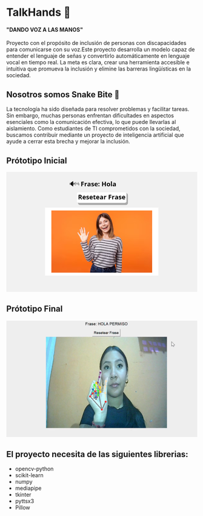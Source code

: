 # TalkHands 🙌

#### "DANDO VOZ A LAS MANOS"

Proyecto con el propósito de inclusión de personas con discapacidades
para comunicarse con su voz.Este proyecto desarrolla un modelo capaz 
de entender el lenguaje de señas y convertirlo automáticamente en 
lenguaje vocal en tiempo real.
La meta es clara, crear una herramienta accesible e intuitiva que 
promueva la inclusión y elimine las barreras lingüísticas en la 
sociedad.

## Nosotros somos Snake Bite 🐍
La tecnología ha sido diseñada para resolver problemas y facilitar 
tareas. Sin embargo, muchas personas enfrentan dificultades en 
aspectos esenciales como la comunicación efectiva, lo que puede 
llevarlas al aislamiento. Como estudiantes de TI comprometidos con 
la sociedad, buscamos contribuir mediante un proyecto de inteligencia 
artificial que ayude a cerrar esta brecha y mejorar la inclusión.

## Prótotipo Inicial
![Prótotipo Inicial](https://raw.githubusercontent.com/repositoriosHackaton/SIC25es-Snake-bite/main/prototipo.png)


## Prótotipo Final
![Prótotipo Final ](https://raw.githubusercontent.com/repositoriosHackaton/SIC25es-Snake-bite/main/fin.png)


## El proyecto necesita de las siguientes librerias:
* opencv-python
* scikit-learn
* numpy
* mediapipe
* tkinter
* pyttsx3
* Pillow
